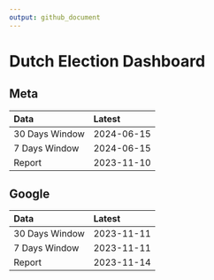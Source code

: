 ```yaml
---
output: github_document
---
```


# Dutch Election Dashboard



## Meta


|Data           |Latest     |
|:--------------|:----------|
|30 Days Window |2024-06-15 |
|7 Days Window  |2024-06-15 |
|Report         |2023-11-10 |

## Google


|Data           |Latest     |
|:--------------|:----------|
|30 Days Window |2023-11-11 |
|7 Days Window  |2023-11-11 |
|Report         |2023-11-14 |
